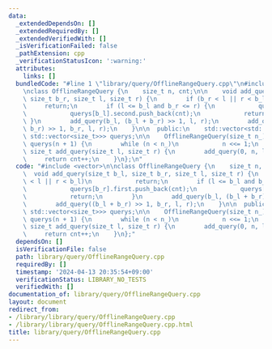 ```yaml
---
data:
  _extendedDependsOn: []
  _extendedRequiredBy: []
  _extendedVerifiedWith: []
  _isVerificationFailed: false
  _pathExtension: cpp
  _verificationStatusIcon: ':warning:'
  attributes:
    links: []
  bundledCode: "#line 1 \"library/query/OfflineRangeQuery.cpp\"\n#include <vector>\n\
    \nclass OfflineRangeQuery {\n    size_t n, cnt;\n\n    void add_query(size_t b_l,\
    \ size_t b_r, size_t l, size_t r) {\n        if (b_r < l || r < b_l)\n       \
    \     return;\n        if (l <= b_l and b_r <= r) {\n            querys[b_r].first.push_back(cnt);\n\
    \            querys[b_l].second.push_back(cnt);\n            return;\n       \
    \ }\n        add_query(b_l, (b_l + b_r) >> 1, l, r);\n        add_query((b_l +\
    \ b_r) >> 1, b_r, l, r);\n    }\n\n  public:\n    std::vector<std::pair<std::vector<size_t>,\
    \ std::vector<size_t>>> querys;\n\n    OfflineRangeQuery(size_t n_) : n(1), cnt(0),\
    \ querys(n + 1) {\n        while (n < n_)\n            n <<= 1;\n    }\n\n   \
    \ size_t add_query(size_t l, size_t r) {\n        add_query(0, n, l, r);\n   \
    \     return cnt++;\n    }\n};\n"
  code: "#include <vector>\n\nclass OfflineRangeQuery {\n    size_t n, cnt;\n\n  \
    \  void add_query(size_t b_l, size_t b_r, size_t l, size_t r) {\n        if (b_r\
    \ < l || r < b_l)\n            return;\n        if (l <= b_l and b_r <= r) {\n\
    \            querys[b_r].first.push_back(cnt);\n            querys[b_l].second.push_back(cnt);\n\
    \            return;\n        }\n        add_query(b_l, (b_l + b_r) >> 1, l, r);\n\
    \        add_query((b_l + b_r) >> 1, b_r, l, r);\n    }\n\n  public:\n    std::vector<std::pair<std::vector<size_t>,\
    \ std::vector<size_t>>> querys;\n\n    OfflineRangeQuery(size_t n_) : n(1), cnt(0),\
    \ querys(n + 1) {\n        while (n < n_)\n            n <<= 1;\n    }\n\n   \
    \ size_t add_query(size_t l, size_t r) {\n        add_query(0, n, l, r);\n   \
    \     return cnt++;\n    }\n};"
  dependsOn: []
  isVerificationFile: false
  path: library/query/OfflineRangeQuery.cpp
  requiredBy: []
  timestamp: '2024-04-13 20:35:54+09:00'
  verificationStatus: LIBRARY_NO_TESTS
  verifiedWith: []
documentation_of: library/query/OfflineRangeQuery.cpp
layout: document
redirect_from:
- /library/library/query/OfflineRangeQuery.cpp
- /library/library/query/OfflineRangeQuery.cpp.html
title: library/query/OfflineRangeQuery.cpp
---
```

